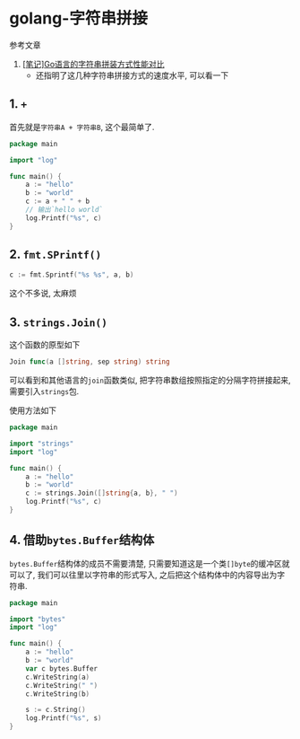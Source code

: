 # golang-字符串拼接

参考文章

1. [[笔记]Go语言的字符串拼装方式性能对比](https://studygolang.com/articles/2507)
    - 还指明了这几种字符串拼接方式的速度水平, 可以看一下

## 1. `+`

首先就是`字符串A + 字符串B`, 这个最简单了.

```go
package main

import "log"

func main() {
    a := "hello"
    b := "world"
    c := a + " " + b 
    // 输出`hello world`
    log.Printf("%s", c)
}
```

## 2. `fmt.SPrintf()`

```go
c := fmt.Sprintf("%s %s", a, b)
```

这个不多说, 太麻烦

## 3. `strings.Join()`

这个函数的原型如下

```go
Join func(a []string, sep string) string
```

可以看到和其他语言的`join`函数类似, 把字符串数组按照指定的分隔字符拼接起来, 需要引入`strings`包.

使用方法如下

```go
package main

import "strings"
import "log"

func main() {
    a := "hello"
    b := "world"
    c := strings.Join([]string{a, b}, " ")
    log.Printf("%s", c)
}
```

## 4. 借助`bytes.Buffer`结构体

`bytes.Buffer`结构体的成员不需要清楚, 只需要知道这是一个类`[]byte`的缓冲区就可以了, 我们可以往里以字符串的形式写入, 之后把这个结构体中的内容导出为字符串.

```go
package main

import "bytes"
import "log"

func main() {
	a := "hello"
	b := "world"
	var c bytes.Buffer
	c.WriteString(a)
	c.WriteString(" ")
	c.WriteString(b)

	s := c.String()
	log.Printf("%s", s)
}
```
